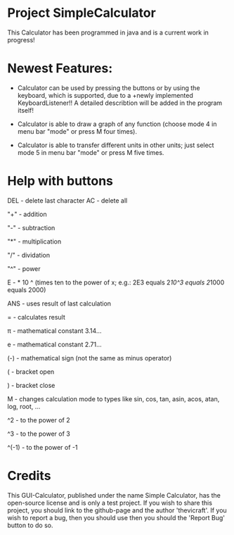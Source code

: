 # Project SimpleCalculator

This Calculator has been programmed in java and is a current work in progress!

# Newest Features:

+ Calculator can be used by pressing the buttons or by using the keyboard, which is supported, due to a +newly implemented KeyboardListener!! A detailed describtion will be added in the program itself!

+ Calculator is able to draw a graph of any function (choose mode 4 in menu bar "mode" or press M four times).

+ Calculator is able to transfer different units in other units; just select mode 5 in menu bar "mode" or press M five times.

# Help with buttons

DEL - delete last character
AC - delete all

"+" - addition

"-" - subtraction

"*" - multiplication

"/" - dividation

"^" - power

E - * 10 ^ (times ten to the power of x; e.g.: 2E3 equals 2*10^3 equals 2*1000 equals 2000)

ANS - uses result of last calculation

= - calculates result

π - mathematical constant 3.14...

e - mathematical constant 2.71...

(-) - mathematical sign (not the same as minus operator)

( - bracket open

) - bracket close

M - changes calculation mode to types like sin, cos, tan, asin, acos, atan, log, root, ...

^2 - to the power of 2

^3 - to the power of 3

^(-1) - to the power of -1


# Credits

This GUI-Calculator, published under the name Simple Calculator, has the open-source license and is only a test project. If you wish to share this project, you should link to the github-page and the author 'thevicraft'. If you wish to report a bug, then you should use then you should the 'Report Bug' button to do so.





